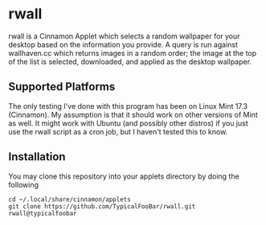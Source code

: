 # rwall
rwall is a Cinnamon Applet which selects a random wallpaper for your desktop based on the information you provide. A query is run against wallhaven.cc which returns images in a random order; the image at the top of the list is selected, downloaded, and applied as the desktop wallpaper.

## Supported Platforms
The only testing I've done with this program has been on Linux Mint 17.3 (Cinnamon). My assumption is that it should work on other versions of Mint as well. It might work with Ubuntu (and possibly other distros) if you just use the rwall script as a cron job, but I haven't tested this to know. 

## Installation
You may clone this repository into your applets directory by doing the following

```
cd ~/.local/share/cinnamon/applets
git clone https://github.com/TypicalFooBar/rwall.git rwall@typicalfoobar
```